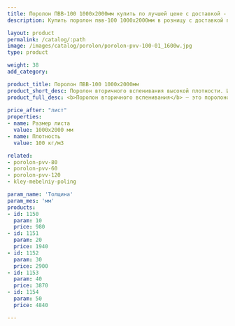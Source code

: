 ```yaml
---
title: Поролон ПВВ-100 1000х2000мм купить по лучшей цене с доставкой - Поролоныч
description: Купить поролон пвв-100 1000х2000мм в розницу с доставкой по Москве в интернет-магазине Поролоныча.

layout: product
permalink: /catalog/:path
image: /images/catalog/porolon/porolon-pvv-100-01_1600w.jpg
type: product

weight: 38
add_category: 

product_title: Поролон ПВВ-100 1000х2000мм
product_short_desc: Поролон вторичного вспенивания высокой плотности. Используется в мебельной и автомобильной промышленности.
product_full_desc: <b>Поролон вторичного вспенивания</b> — это поролоновая крошка, вспененная с полиуретановым клеем и спрессованная под определенным давлением. Данный материал обладает высокими показателями плотности, жесткости, долговечности и прочности. Имеет хорошие звукопоглощающие и изолирующие свойства. Отличается высокой демпфирующей способностью. Благодаря таким качественным показателям долго сохраняет свои свойства и обеспечивает долгую службу изделий при их ежедневном использовании.
        
price_after: "лист"
properties:
- name: Размер листа
  value: 1000х2000 мм
- name: Плотность
  value: 100 кг/м3

related:
- porolon-pvv-80
- porolon-pvv-60
- porolon-pvv-120
- kley-mebelniy-poling

param_name: 'Толщина'
param_mes: 'мм'
products:
- id: 1150
  param: 10
  price: 980
- id: 1151
  param: 20
  price: 1940
- id: 1152
  param: 30
  price: 2900
- id: 1153
  param: 40
  price: 3870
- id: 1154
  param: 50
  price: 4840

---
```

